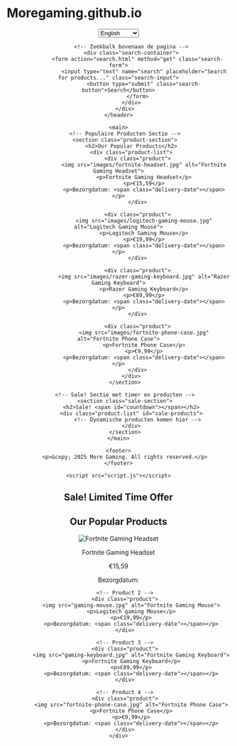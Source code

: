 # Moregaming.github.io
<!DOCTYPE html>
<html lang="en">
<head>
    <meta charset="UTF-8">
    <meta name="viewport" content="width=device-width, initial-scale=1.0">
    <title>More Gaming - Sale!</title>
    <link rel="stylesheet" href="styles.css">
</head>
<body>
    <!-- Header met taalkeuze, zoekbalk, en feedback/inloggen knop -->
    <header>
        <div class="header-content">
            <div class="language-selector">
                <select id="language" onchange="changeLanguage()">
                    <option value="en">English</option>
                    <option value="nl">Nederlands</option>
                </select>
            </div>

            <!-- Zoekbalk bovenaan de pagina -->
            <div class="search-container">
                <form action="search.html" method="get" class="search-form">
                    <input type="text" name="search" placeholder="Search for products..." class="search-input">
                    <button type="submit" class="search-button">Search</button>
                </form>
            </div>
        </div>
    </header>

    <main>
        <!-- Populaire Producten Sectie -->
        <section class="product-section">
            <h2>Our Popular Products</h2>
            <div class="product-list">
                <div class="product">
                    <img src="images/fortnite-headset.jpg" alt="Fortnite Gaming Headset">
                    <p>Fortnite Gaming Headset</p>
                    <p>€15,59</p>
                    <p>Bezorgdatum: <span class="delivery-date"></span></p>
                </div>

                <div class="product">
                    <img src="images/logitech-gaming-mouse.jpg" alt="Logitech Gaming Mouse">
                    <p>Logitech Gaming Mouse</p>
                    <p>€19,99</p>
                    <p>Bezorgdatum: <span class="delivery-date"></span></p>
                </div>

                <div class="product">
                    <img src="images/razer-gaming-keyboard.jpg" alt="Razer Gaming Keyboard">
                    <p>Razer Gaming Keyboard</p>
                    <p>€89,99</p>
                    <p>Bezorgdatum: <span class="delivery-date"></span></p>
                </div>

                <div class="product">
                    <img src="images/fortnite-phone-case.jpg" alt="Fortnite Phone Case">
                    <p>Fortnite Phone Case</p>
                    <p>€9,99</p>
                    <p>Bezorgdatum: <span class="delivery-date"></span></p>
                </div>
            </div>
        </section>

        <!-- Sale! Sectie met timer en producten -->
        <section class="sale-section">
            <h2>Sale! <span id="countdown"></span></h2>
            <div class="product-list" id="sale-products">
                <!-- Dynamische producten komen hier -->
            </div>
        </section>
    </main>

    <footer>
        <p>&copy; 2025 More Gaming. All rights reserved.</p>
    </footer>

    <script src="script.js"></script>
</body>
</html>
<!-- Sale Sectie -->
<section class="sale-section">
    <h2>Sale! Limited Time Offer</h2>
    <div id="countdown"></div> <!-- Countdown timer -->
    <div id="sale-products">
        <!-- Dynamisch geladen sale-producten komen hier -->
    </div>
</section>

<!-- Populaire Producten Sectie -->
<section class="product-section">
    <h2>Our Popular Products</h2>
    <div class="product-list">
        <!-- Product 1 -->
        <div class="product">
            <img src="gaming-headset.jpg" alt="Fortnite Gaming Headset">
            <p>Fortnite Gaming Headset</p>
            <p>€15,59</p>
            <p>Bezorgdatum: <span class="delivery-date"></span></p>
        </div>

        <!-- Product 2 -->
        <div class="product">
            <img src="gaming-mouse.jpg" alt="Fortnite Gaming Mouse">
            <p>Logitech gaming Mouse</p>
            <p>€19,99</p>
            <p>Bezorgdatum: <span class="delivery-date"></span></p>
        </div>

        <!-- Product 3 -->
        <div class="product">
            <img src="gaming-keyboard.jpg" alt="Fortnite Gaming Keyboard">
            <p>Fortnite Gaming Keyboard</p>
            <p>€89,99</p>
            <p>Bezorgdatum: <span class="delivery-date"></span></p>
        </div>

        <!-- Product 4 -->
        <div class="product">
            <img src="fortnite-phone-case.jpg" alt="Fortnite Phone Case">
            <p>Fortnite Phone Case</p>
            <p>€9,99</p>
            <p>Bezorgdatum: <span class="delivery-date"></span></p>
        </div>
    </div>
</section>
